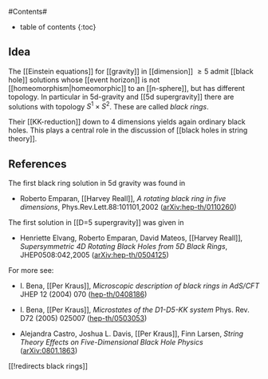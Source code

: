
#Contents#
* table of contents
{:toc}

## Idea

The [[Einstein equations]] for [[gravity]] in [[dimension]] $\geq 5$ admit [[black hole]] solutions whose [[event horizon]] is not [[homeomorphism|homeomorphic]] to an [[n-sphere]], but has different topology. In particular in 5d-gravity and [[5d supergravity]] there are solutions with topology $S^1 \times S^2$. These are called _black rings_.

Their [[KK-reduction]] down to 4 dimensions yields again ordinary black holes. This plays a central role in the discussion of [[black holes in string theory]].

## References

The first black ring solution in 5d gravity was found in 

* Roberto Emparan, [[Harvey Reall]], _A rotating black ring in five dimensions_, Phys.Rev.Lett.88:101101,2002 ([arXiv:hep-th/0110260](https://arxiv.org/abs/hep-th/0110260))

The first solution in [[D=5 supergravity]] was given in 

* Henriette Elvang, Roberto Emparan, David Mateos, [[Harvey Reall]], _Supersymmetric 4D Rotating Black Holes from 5D Black Rings_, JHEP0508:042,2005 ([arXiv:hep-th/0504125](http://arxiv.org/abs/hep-th/0504125))

For more see:

* I. Bena, [[Per Kraus]], _Microscopic description of black rings in AdS/CFT_ JHEP 12 (2004) 070 ([hep-th/0408186](http://arxiv.org/abs/hep-th/0408186))

* I. Bena, [[Per Kraus]], _Microstates of the D1-D5-KK system_ Phys. Rev. D72 (2005) 025007 ([hep-th/0503053](http://arxiv.org/abs/hep-th/0503053))

* Alejandra Castro, Joshua L. Davis, [[Per Kraus]], Finn Larsen, _String Theory Effects on Five-Dimensional Black Hole Physics_ ([arXiv:0801.1863](http://arxiv.org/abs/0801.1863))


[[!redirects black rings]]
